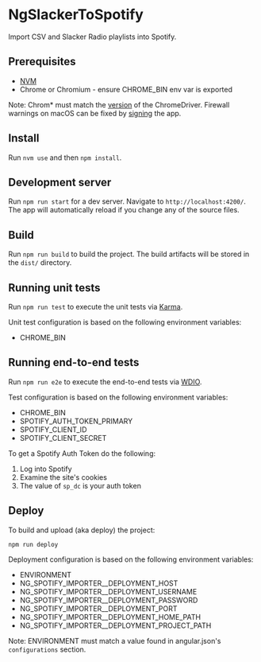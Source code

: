 # NgSlackerToSpotify

Import CSV and Slacker Radio playlists into Spotify.

## Prerequisites

* [NVM](https://github.com/nvm-sh/nvm#installing-and-updating) 
* Chrome or Chromium - ensure CHROME_BIN env var is exported

Note: Chrom* must match the [version](https://www.chromium.org/getting-involved/download-chromium) of the ChromeDriver. Firewall warnings on macOS can be fixed by [signing](https://github.com/puppeteer/puppeteer/issues/4752#issuecomment-586599843) the app.

## Install

Run `nvm use` and then `npm install`.

## Development server

Run `npm run start` for a dev server. Navigate to `http://localhost:4200/`. The app will automatically reload if you change any of the source files.

## Build

Run `npm run build` to build the project. The build artifacts will be stored in the `dist/` directory.

## Running unit tests

Run `npm run test` to execute the unit tests via [Karma](https://karma-runner.github.io).

Unit test configuration is based on the following environment variables:

* CHROME_BIN

## Running end-to-end tests

Run `npm run e2e` to execute the end-to-end tests via [WDIO](http://webdriver.io).

Test configuration is based on the following environment variables:

* CHROME_BIN
* SPOTIFY_AUTH_TOKEN_PRIMARY
* SPOTIFY_CLIENT_ID
* SPOTIFY_CLIENT_SECRET

To get a Spotify Auth Token do the following:

1. Log into Spotify
1. Examine the site's cookies
1. The value of `sp_dc` is your auth token

## Deploy

To build and upload (aka deploy) the project:

```shell
npm run deploy
```

Deployment configuration is based on the following environment variables:

* ENVIRONMENT
* NG_SPOTIFY_IMPORTER__DEPLOYMENT_HOST
* NG_SPOTIFY_IMPORTER__DEPLOYMENT_USERNAME
* NG_SPOTIFY_IMPORTER__DEPLOYMENT_PASSWORD
* NG_SPOTIFY_IMPORTER__DEPLOYMENT_PORT
* NG_SPOTIFY_IMPORTER__DEPLOYMENT_HOME_PATH
* NG_SPOTIFY_IMPORTER__DEPLOYMENT_PROJECT_PATH

Note: ENVIRONMENT must match a value found in angular.json's `configurations` section. 
